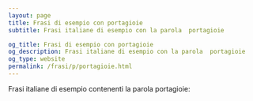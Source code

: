 ```yaml
---
layout: page
title: Frasi di esempio con portagioie 
subtitle: Frasi italiane di esempio con la parola  portagioie

og_title: Frasi di esempio con portagioie 
og_description: Frasi italiane di esempio con la parola  portagioie
og_type: website
permalink: /frasi/p/portagioie.html
---
```


Frasi italiane di esempio contenenti la parola portagioie:


